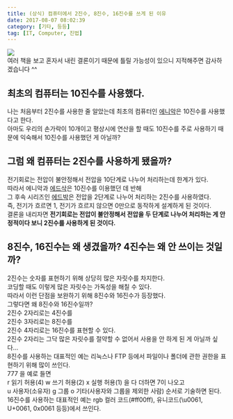 ```yaml
---
title: (상식) 컴퓨터에서 2진수, 8진수, 16진수를 쓰게 된 이유
date: 2017-08-07 08:02:39
category: [기타, 등등]
tag: [IT, Computer, 진법]
---
```

![](thumb.png)  
여러 책을 보고 혼자서 내린 결론이기 때문에 틀릴 가능성이 있으니 지적해주면 감사하겠습니다 ^^

## 최초의 컴퓨터는 10진수를 사용했다.  
나는 처음부터 2진수를 사용한 줄 알았는데 최초의 컴퓨터인 [에니악](https://ko.wikipedia.org/wiki/%EC%97%90%EB%8B%88%EC%95%85)은 10진수를 사용했다고 한다.  
아마도 우리의 손가락이 10개이고 평상시에 연산을 할 때도 10진수를 주로 사용하기 때문에 익숙해서 10진수를 사용했던 게 아닐까?  

## 그럼 왜 컴퓨터는 2진수를 사용하게 됐을까?  
전기회로는 전압이 불안정해서 전압을 10단계로 나누어 처리하는데 한계가 있다.  
따라서 에니악과 [에드삭](https://ko.wikipedia.org/wiki/%EC%97%90%EB%93%9C%EC%82%AD)은 10진수를 이용했던 데 반해  
그 후속 시리즈인 [에드박](https://ko.wikipedia.org/wiki/%EC%97%90%EB%93%9C%EB%B0%95)은 전압을 2단계로 나누어 처리하는 2진수를 사용하였다.  
즉, 전기가 흐르면 1, 전기가 흐르지 않으면 0만으로 동작하게 설계하게 된 것이다.  
결론을 내리자면 **전기회로는 전압이 불안정해서 전압을 두 단계로 나누어 처리하는 게 안정적이다 보니 2진수를 사용하게 된 것이다.**

## 8진수, 16진수는 왜 생겼을까? 4진수는 왜 안 쓰이는 것일까?
2진수는 숫자를 표현하기 위해 상당히 많은 자릿수를 차지한다.  
코딩할 때도 이렇게 많은 자릿수는 가독성을 해칠 수 있다.  
따라서 이런 단점을 보완하기 위해 8진수와 16진수가 등장했다.  
그렇다면 왜 8진수와 16진수일까?  
2진수 2자리로는 4진수를  
2진수 3자리로는 8진수를  
2진수 4자리로는 16진수를 표현할 수 있다.  
2진수 2자리는 그닥 많은 자릿수를 절약할 수 없어서 사용을 안 하게 된 게 아닐까 싶다...  
8진수를 사용하는 대표적인 예는 리눅스나 FTP 등에서 파일이나 폴더에 관한 권한을 표현하기 위해 많이 쓰인다.  
777 을 예로 들면  
r 읽기 허용(4) w 쓰기 허용(2) x 실행 허용(1) 을 다 더하면 7이 나오고  
u 사용자(소유자) g 그룹 o 기타(사용자와 그룹을 제외한 사람) 순서로 기술하면 된다.  
16진수를 사용하는 대표적인 예는 rgb 컬러 코드(#ff00ff), 유니코드(\u0061, U+0061, 0x0061 등등)에서 쓰인다.